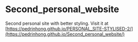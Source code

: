 # Second_personal_website
Second personal site with better styling. Visit it at [https://pedrinhong.github.io/PERSONAL_SITE-STYLISED-2/](https://pedrinhong.github.io/Second_personal_website/)

